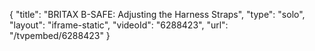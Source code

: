{
    "title": "BRITAX B-SAFE: Adjusting the Harness Straps",
    "type": "solo",
    "layout": "iframe-static",
    "videoId": "6288423",
    "url": "\/tvpembed\/6288423"
}